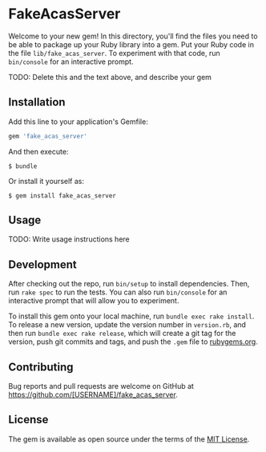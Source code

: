 # FakeAcasServer

Welcome to your new gem! In this directory, you'll find the files you need to be able to package up your Ruby library into a gem. Put your Ruby code in the file `lib/fake_acas_server`. To experiment with that code, run `bin/console` for an interactive prompt.

TODO: Delete this and the text above, and describe your gem

## Installation

Add this line to your application's Gemfile:

```ruby
gem 'fake_acas_server'
```

And then execute:

    $ bundle

Or install it yourself as:

    $ gem install fake_acas_server

## Usage

TODO: Write usage instructions here

## Development

After checking out the repo, run `bin/setup` to install dependencies. Then, run `rake spec` to run the tests. You can also run `bin/console` for an interactive prompt that will allow you to experiment.

To install this gem onto your local machine, run `bundle exec rake install`. To release a new version, update the version number in `version.rb`, and then run `bundle exec rake release`, which will create a git tag for the version, push git commits and tags, and push the `.gem` file to [rubygems.org](https://rubygems.org).

## Contributing

Bug reports and pull requests are welcome on GitHub at https://github.com/[USERNAME]/fake_acas_server.

## License

The gem is available as open source under the terms of the [MIT License](https://opensource.org/licenses/MIT).
